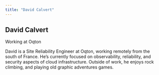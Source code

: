 ```yaml
---
title: "David Calvert"
---
```


## David Calvert

Working at Oqton

David is a Site Reliability Engineer at Oqton, working remotely from the south of France. He’s currently focused on observability, reliability, and security aspects of cloud infrastructure. Outside of work, he enjoys rock climbing, and playing old graphic adventures games.
